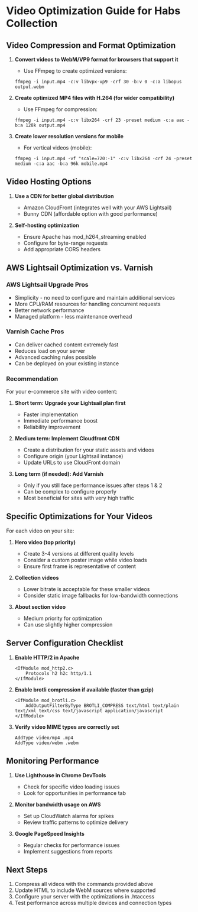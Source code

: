 # Video Optimization Guide for Habs Collection

## Video Compression and Format Optimization

1. **Convert videos to WebM/VP9 format for browsers that support it**
   - Use FFmpeg to create optimized versions:
   ```
   ffmpeg -i input.mp4 -c:v libvpx-vp9 -crf 30 -b:v 0 -c:a libopus output.webm
   ```

2. **Create optimized MP4 files with H.264 (for wider compatibility)**
   - Use FFmpeg for compression:
   ```
   ffmpeg -i input.mp4 -c:v libx264 -crf 23 -preset medium -c:a aac -b:a 128k output.mp4
   ```

3. **Create lower resolution versions for mobile**
   - For vertical videos (mobile):
   ```
   ffmpeg -i input.mp4 -vf "scale=720:-1" -c:v libx264 -crf 24 -preset medium -c:a aac -b:a 96k mobile.mp4
   ```

## Video Hosting Options

1. **Use a CDN for better global distribution**
   - Amazon CloudFront (integrates well with your AWS Lightsail)
   - Bunny CDN (affordable option with good performance)

2. **Self-hosting optimization**
   - Ensure Apache has mod_h264_streaming enabled
   - Configure for byte-range requests
   - Add appropriate CORS headers

## AWS Lightsail Optimization vs. Varnish

### AWS Lightsail Upgrade Pros
- Simplicity - no need to configure and maintain additional services
- More CPU/RAM resources for handling concurrent requests
- Better network performance
- Managed platform - less maintenance overhead

### Varnish Cache Pros
- Can deliver cached content extremely fast
- Reduces load on your server
- Advanced caching rules possible
- Can be deployed on your existing instance

### Recommendation
For your e-commerce site with video content:

1. **Short term: Upgrade your Lightsail plan first**
   - Faster implementation
   - Immediate performance boost
   - Reliability improvement

2. **Medium term: Implement Cloudfront CDN**
   - Create a distribution for your static assets and videos
   - Configure origin (your Lightsail instance)
   - Update URLs to use CloudFront domain

3. **Long term (if needed): Add Varnish**
   - Only if you still face performance issues after steps 1 & 2
   - Can be complex to configure properly
   - Most beneficial for sites with very high traffic

## Specific Optimizations for Your Videos

For each video on your site:

1. **Hero video (top priority)**
   - Create 3-4 versions at different quality levels
   - Consider a custom poster image while video loads
   - Ensure first frame is representative of content

2. **Collection videos**
   - Lower bitrate is acceptable for these smaller videos
   - Consider static image fallbacks for low-bandwidth connections

3. **About section video**
   - Medium priority for optimization
   - Can use slightly higher compression

## Server Configuration Checklist

1. **Enable HTTP/2 in Apache**
   ```
   <IfModule mod_http2.c>
       Protocols h2 h2c http/1.1
   </IfModule>
   ```

2. **Enable brotli compression if available (faster than gzip)**
   ```
   <IfModule mod_brotli.c>
       AddOutputFilterByType BROTLI_COMPRESS text/html text/plain text/xml text/css text/javascript application/javascript
   </IfModule>
   ```

3. **Verify video MIME types are correctly set**
   ```
   AddType video/mp4 .mp4
   AddType video/webm .webm
   ```

## Monitoring Performance

1. **Use Lighthouse in Chrome DevTools**
   - Check for specific video loading issues
   - Look for opportunities in performance tab

2. **Monitor bandwidth usage on AWS**
   - Set up CloudWatch alarms for spikes
   - Review traffic patterns to optimize delivery

3. **Google PageSpeed Insights**
   - Regular checks for performance issues
   - Implement suggestions from reports

## Next Steps

1. Compress all videos with the commands provided above
2. Update HTML to include WebM sources where supported
3. Configure your server with the optimizations in .htaccess
4. Test performance across multiple devices and connection types
